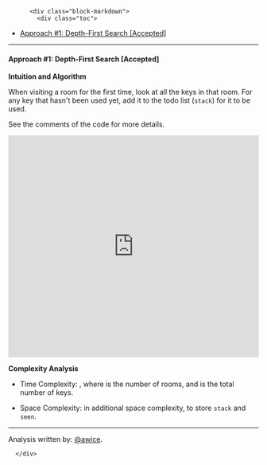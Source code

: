 <div class="article-body">
        
          <div class="block-markdown">
            <div class="toc">
<ul>
<li><a href="#approach-1-depth-first-search-accepted">Approach #1: Depth-First Search [Accepted]</a></li>
</ul>
</div>
<hr>
<h4 id="approach-1-depth-first-search-accepted">Approach #1: Depth-First Search [Accepted]</h4>
<p><strong>Intuition and Algorithm</strong></p>
<p>When visiting a room for the first time, look at all the keys in that room.  For any key that hasn't been used yet, add it to the todo list (<code>stack</code>) for it to be used.</p>
<p>See the comments of the code for more details.</p>
<iframe src="https://leetcode.com/playground/DStbTdKq/shared" frameborder="0" width="100%" height="446" name="DStbTdKq"></iframe>

<p><strong>Complexity Analysis</strong></p>
<ul>
<li>
<p>Time Complexity:  <script type="math/tex; mode=display">O(N + E)</script>, where <script type="math/tex; mode=display">N</script> is the number of rooms, and <script type="math/tex; mode=display">E</script> is the total number of keys.</p>
</li>
<li>
<p>Space Complexity:  <script type="math/tex; mode=display">O(N)</script> in additional space complexity, to store <code>stack</code> and <code>seen</code>.</p>
</li>
</ul>
<hr>
<p>Analysis written by: <a href="https://leetcode.com/awice">@awice</a>.</p>
          </div>
        
      </div>